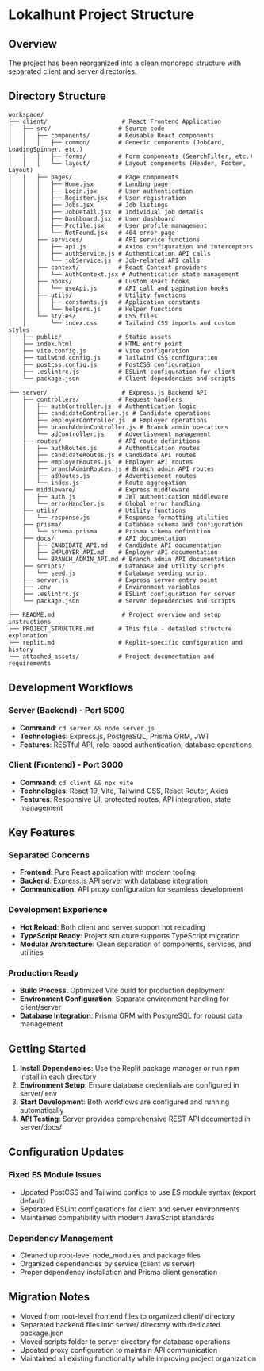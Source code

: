 # Lokalhunt Project Structure

## Overview
The project has been reorganized into a clean monorepo structure with separated client and server directories.

## Directory Structure

```
workspace/
├── client/                     # React Frontend Application
│   ├── src/                   # Source code
│   │   ├── components/        # Reusable React components
│   │   │   ├── common/        # Generic components (JobCard, LoadingSpinner, etc.)
│   │   │   ├── forms/         # Form components (SearchFilter, etc.)
│   │   │   └── layout/        # Layout components (Header, Footer, Layout)
│   │   ├── pages/             # Page components
│   │   │   ├── Home.jsx       # Landing page
│   │   │   ├── Login.jsx      # User authentication
│   │   │   ├── Register.jsx   # User registration
│   │   │   ├── Jobs.jsx       # Job listings
│   │   │   ├── JobDetail.jsx  # Individual job details
│   │   │   ├── Dashboard.jsx  # User dashboard
│   │   │   ├── Profile.jsx    # User profile management
│   │   │   └── NotFound.jsx   # 404 error page
│   │   ├── services/          # API service functions
│   │   │   ├── api.js         # Axios configuration and interceptors
│   │   │   ├── authService.js # Authentication API calls
│   │   │   └── jobService.js  # Job-related API calls
│   │   ├── context/           # React Context providers
│   │   │   └── AuthContext.jsx # Authentication state management
│   │   ├── hooks/             # Custom React hooks
│   │   │   └── useApi.js      # API call and pagination hooks
│   │   ├── utils/             # Utility functions
│   │   │   ├── constants.js   # Application constants
│   │   │   └── helpers.js     # Helper functions
│   │   └── styles/            # CSS files
│   │       └── index.css      # Tailwind CSS imports and custom styles
│   ├── public/                # Static assets
│   ├── index.html             # HTML entry point
│   ├── vite.config.js         # Vite configuration
│   ├── tailwind.config.js     # Tailwind CSS configuration
│   ├── postcss.config.js      # PostCSS configuration
│   ├── .eslintrc.js           # ESLint configuration for client
│   └── package.json           # Client dependencies and scripts
│
├── server/                     # Express.js Backend API
│   ├── controllers/           # Request handlers
│   │   ├── authController.js  # Authentication logic
│   │   ├── candidateController.js # Candidate operations
│   │   ├── employerController.js  # Employer operations
│   │   ├── branchAdminController.js # Branch admin operations
│   │   └── adController.js    # Advertisement management
│   ├── routes/                # API route definitions
│   │   ├── authRoutes.js      # Authentication routes
│   │   ├── candidateRoutes.js # Candidate API routes
│   │   ├── employerRoutes.js  # Employer API routes
│   │   ├── branchAdminRoutes.js # Branch admin API routes
│   │   ├── adRoutes.js        # Advertisement routes
│   │   └── index.js           # Route aggregation
│   ├── middleware/            # Express middleware
│   │   ├── auth.js            # JWT authentication middleware
│   │   └── errorHandler.js    # Global error handling
│   ├── utils/                 # Utility functions
│   │   └── response.js        # Response formatting utilities
│   ├── prisma/                # Database schema and configuration
│   │   └── schema.prisma      # Prisma schema definition
│   ├── docs/                  # API documentation
│   │   ├── CANDIDATE_API.md   # Candidate API documentation
│   │   ├── EMPLOYER_API.md    # Employer API documentation
│   │   └── BRANCH_ADMIN_API.md # Branch admin API documentation
│   ├── scripts/               # Database and utility scripts
│   │   └── seed.js            # Database seeding script
│   ├── server.js              # Express server entry point
│   ├── .env                   # Environment variables
│   ├── .eslintrc.js           # ESLint configuration for server
│   └── package.json           # Server dependencies and scripts
│
├── README.md                   # Project overview and setup instructions
├── PROJECT_STRUCTURE.md       # This file - detailed structure explanation
├── replit.md                  # Replit-specific configuration and history
└── attached_assets/           # Project documentation and requirements
```

## Development Workflows

### Server (Backend) - Port 5000
- **Command**: `cd server && node server.js`
- **Technologies**: Express.js, PostgreSQL, Prisma ORM, JWT
- **Features**: RESTful API, role-based authentication, database operations

### Client (Frontend) - Port 3000
- **Command**: `cd client && npx vite`
- **Technologies**: React 19, Vite, Tailwind CSS, React Router, Axios
- **Features**: Responsive UI, protected routes, API integration, state management

## Key Features

### Separated Concerns
- **Frontend**: Pure React application with modern tooling
- **Backend**: Express.js API server with database integration
- **Communication**: API proxy configuration for seamless development

### Development Experience
- **Hot Reload**: Both client and server support hot reloading
- **TypeScript Ready**: Project structure supports TypeScript migration
- **Modular Architecture**: Clean separation of components, services, and utilities

### Production Ready
- **Build Process**: Optimized Vite build for production deployment
- **Environment Configuration**: Separate environment handling for client/server
- **Database Integration**: Prisma ORM with PostgreSQL for robust data management

## Getting Started

1. **Install Dependencies**: Use the Replit package manager or run npm install in each directory
2. **Environment Setup**: Ensure database credentials are configured in server/.env
3. **Start Development**: Both workflows are configured and running automatically
4. **API Testing**: Server provides comprehensive REST API documented in server/docs/

## Configuration Updates

### Fixed ES Module Issues
- Updated PostCSS and Tailwind configs to use ES module syntax (export default)
- Separated ESLint configurations for client and server environments
- Maintained compatibility with modern JavaScript standards

### Dependency Management
- Cleaned up root-level node_modules and package files
- Organized dependencies by service (client vs server)
- Proper dependency installation and Prisma client generation

## Migration Notes

- Moved from root-level frontend files to organized client/ directory
- Separated backend files into server/ directory with dedicated package.json
- Moved scripts folder to server directory for database operations
- Updated proxy configuration to maintain API communication
- Maintained all existing functionality while improving project organization